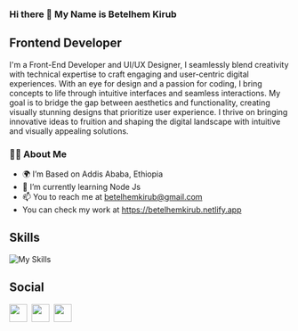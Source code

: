 ### Hi there 👋 My Name is Betelhem Kirub
## Frontend Developer

I'm a Front-End Developer and UI/UX Designer, I seamlessly blend creativity with technical expertise to craft engaging and user-centric digital experiences. With an eye for design and a passion for coding, I bring concepts to life through intuitive interfaces and seamless interactions. My goal is to bridge the gap between aesthetics and functionality, creating visually stunning designs that prioritize user experience. I thrive on bringing innovative ideas to fruition and shaping the digital landscape with intuitive and visually appealing solutions.

### 👩‍💻 About Me 

-  🌍 I’m Based on Addis Ababa, Ethiopia
-  🧠 I’m currently learning Node Js
-  📫 You to reach me at betelhemkirub@gmail.com
-  You can check my work at https://betelhemkirub.netlify.app

## Skills

![My Skills](https://skillicons.dev/icons?i=html,css,sass,tailwind,bootstrap,javascript,typescript,react,redux,git,github,)

## Social

<a href="https://www.twitter.com/klassno3" rel="nofollow"><img src="https://raw.githubusercontent.com/danielcranney/readme-generator/main/public/icons/socials/twitter.svg" width="32" height="32" style="max-width: 100%;"></a>&nbsp;
<a href="https://www.github.com/klassno3"><img src="https://raw.githubusercontent.com/danielcranney/readme-generator/main/public/icons/socials/github.svg" width="32" height="32" style="max-width: 100%;"></a>&nbsp;
<a href="https://www.linkedin.com/in/betelhem-kirub-7830a926b/" rel="nofollow"><img src="https://raw.githubusercontent.com/danielcranney/readme-generator/main/public/icons/socials/linkedin.svg" width="32" height="32" style="max-width: 100%;"></a> &nbsp;
